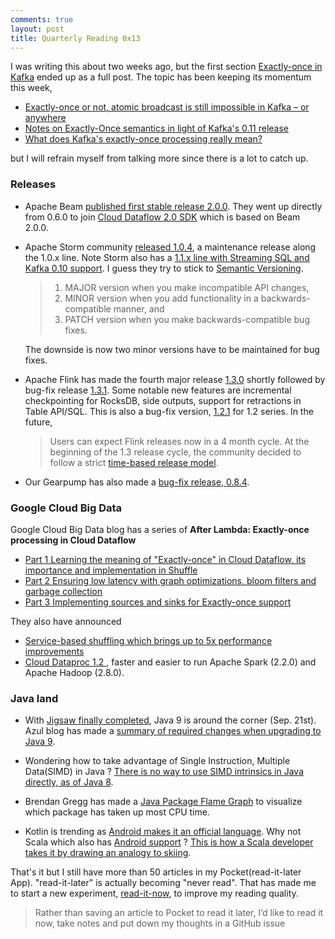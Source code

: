 ```yaml
---
comments: true
layout: post
title: Quarterly Reading 0x13
--- 
```


I was writing this about two weeks ago, but the first section [Exactly-once in Kafka](http://manuzhang.github.io/2017/07/17/exactly-once-kafka.html) ended up as a full post. The topic has been keeping its momentum this week, 

* [Exactly-once or not, atomic broadcast is still impossible in Kafka – or anywhere](http://the-paper-trail.org/blog/exactly-not-atomic-broadcast-still-impossible-kafka/)
* [Notes on Exactly-Once semantics in light of Kafka's 0.11 release](http://data.alishoker.com/2017/07/notes-on-exactly-once-semantics-in.html)
* [What does Kafka's exactly-once processing really mean?](https://softwaremill.com/what-kafka-exactly-once-really-means/)

but I will refrain myself from talking more since there is a lot to catch up.

### Releases

* Apache Beam [published first stable release 2.0.0](https://beam.apache.org/blog/2017/05/17/beam-first-stable-release.html). They went up directly from 0.6.0 to join [Cloud Dataflow 2.0 SDK](https://cloud.google.com/blog/big-data/2017/06/cloud-dataflow-20-sdk-goes-ga) which is based on Beam 2.0.0.
* Apache Storm community [released 1.0.4](http://storm.apache.org/2017/07/28/storm104-released.html), a maintenance release along the 1.0.x line. Note Storm also has a [1.1.x line with Streaming SQL and Kafka 0.10 support](http://storm.apache.org/2017/03/29/storm110-released.html). I guess they try to stick to [Semantic Versioning](http://semver.org/).

  > 1.	MAJOR version when you make incompatible API changes,
  > 2.	MINOR version when you add functionality in a backwards-compatible manner, and
  > 3.	PATCH version when you make backwards-compatible bug fixes.

  The downside is now two minor versions have to be maintained for bug fixes. 

* Apache Flink has made the fourth major release [1.3.0](http://flink.apache.org/news/2017/06/01/release-1.3.0.html) shortly followed by bug-fix release [1.3.1](http://flink.apache.org/news/2017/06/23/release-1.3.1.html). Some notable new features are incremental checkpointing for RocksDB, side outputs, support for retractions in Table API/SQL. This is also a bug-fix version, [1.2.1](http://flink.apache.org/news/2017/04/26/release-1.2.1.html) for 1.2 series. In the future,

  > Users can expect Flink releases now in a 4 month cycle. At the beginning of the 1.3 release cycle, the community decided to follow a strict [time-based release model](https://cwiki.apache.org/confluence/display/FLINK/Time-based+releases). 
  
* Our Gearpump has also made a [bug-fix release, 0.8.4](https://issues.apache.org/jira/secure/ReleaseNote.jspa?projectId=12319920&version=12340225).

### Google Cloud Big Data

Google Cloud Big Data blog has a series of **After Lambda: Exactly-once processing in Cloud Dataflow**

* [Part 1 Learning the meaning of "Exactly-once" in Cloud Dataflow, its importance and implementation in Shuffle](https://cloud.google.com/blog/big-data/2017/05/after-lambda-exactly-once-processing-in-google-cloud-dataflow-part-1)
* [Part 2 Ensuring low latency with graph optimizations, bloom filters and garbage collection](https://cloud.google.com/blog/big-data/2017/05/after-lambda-exactly-once-processing-in-cloud-dataflow-part-2-ensuring-low-latency)
* [Part 3 Implementing sources and sinks for Exactly-once support](https://cloud.google.com/blog/big-data/2017/07/after-lambda-exactly-once-processing-in-cloud-dataflow-part-3-sources-and-sinks)

They also have announced 

* [Service-based shuffling which brings up to 5x performance improvements](https://cloud.google.com/blog/big-data/2017/06/introducing-cloud-dataflow-shuffle-for-up-to-5x-performance-improvement-in-data-analytic-pipelines)
* [Cloud Dataproc 1.2 ](https://cloud.google.com/blog/big-data/2017/07/cloud-dataproc-is-now-even-faster-and-easier-to-use-for-running-apache-spark-and-apache-hadoop), faster and easier to run Apache Spark (2.2.0) and Apache Hadoop (2.8.0).

### Java land

* With [Jigsaw finally completed](https://www.jcp.org/en/jsr/results?id=6016), Java 9 is around the corner (Sep. 21st). Azul blog has made a [summary of required changes when upgrading to Java 9](https://www.azul.com/jdk-9-pitfalls-for-the-unwary/).

* Wondering how to take advantage of Single Instruction, Multiple Data(SIMD) in Java ? [There is no way to use SIMD intrinsics in Java directly, as of Java 8](http://prestodb.rocks/code/simd/).

* Brendan Gregg has made a [Java Package Flame Graph](http://www.brendangregg.com/blog/2017-06-30/package-flame-graph.html) to visualize which package has taken up most CPU time.

* Kotlin is trending as [Android makes it an official language](https://developer.android.com/kotlin/index.html). Why not Scala which also has [Android support](http://scala-android.org/) ? [This is how a Scala developer takes it by drawing an analogy to skiing](https://www.reactivesystems.eu/2017/05/21/java-scala-kotlin-skiing.html). 
    
That's it but I still have more than 50 articles in my Pocket(read-it-later App). "read-it-later" is actually becoming "never read". That has made me to start a new experiment, [read-it-now](https://github.com/manuzhang/read-it-now), to improve my reading quality.

> Rather than saving an article to Pocket to read it later, I’d like to read it now, take notes and put down my thoughts in a GitHub issue



